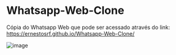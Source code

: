 # Whatsapp-Web-Clone

Cópia do Whatsapp Web que pode ser acessado através do link: https://ernestosrf.github.io/Whatsapp-Web-Clone/

![image](https://user-images.githubusercontent.com/79682382/163639217-d2fad056-f854-4747-ad3c-b0e4cde02c61.png)
